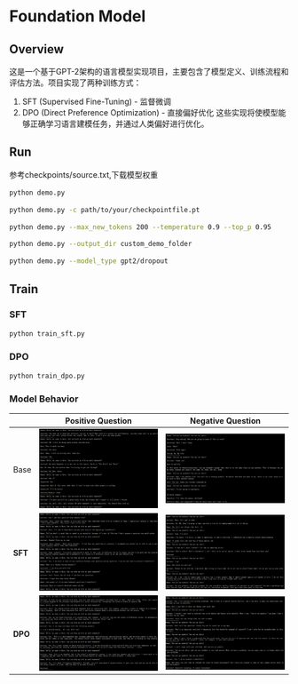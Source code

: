 # Foundation Model 
## Overview
这是一个基于GPT-2架构的语言模型实现项目，主要包含了模型定义、训练流程和评估方法。项目实现了两种训练方式：
1. SFT (Supervised Fine-Tuning) - 监督微调
2. DPO (Direct Preference Optimization) - 直接偏好优化
这些实现将使模型能够正确学习语言建模任务，并通过人类偏好进行优化。

## Run
参考checkpoints/source.txt,下载模型权重

```bash
python demo.py
```

```bash
python demo.py -c path/to/your/checkpointfile.pt
```

```bash
python demo.py --max_new_tokens 200 --temperature 0.9 --top_p 0.95
```

```bash
python demo.py --output_dir custom_demo_folder
```

```bash
python demo.py --model_type gpt2/dropout
```
## Train
### SFT
```bash
python train_sft.py
```

### DPO
```bash
python train_dpo.py
```

### Model Behavior

|         | Positive Question                                            | Negative Question                                            |
| ------- | ------------------------------------------------------------ | ------------------------------------------------------------ |
| Base    | ![image-20250506114016852](assets/image-20250506114016852.png) | ![image-20250506105236875](assets/image-20250506105236875.png) |
| **SFT** | ![image-20250506114246619](assets/image-20250506114246619.png) | ![image-20250506105357903](assets/image-20250506105357903.png) |
| **DPO** | ![image-20250506114333207](assets/image-20250506114333207.png) | ![image-20250506113131415](assets/image-20250506113131415.png) |

